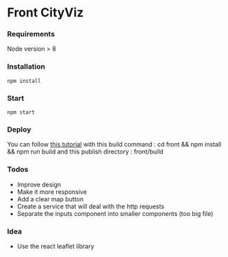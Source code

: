 # Front CityViz

### Requirements

Node version > 8

### Installation

```
npm install
```

### Start

```
npm start
```

### Deploy

You can follow [this tutorial](https://serverless.com/blog/how-built-static-serverless-website-netlify/) with this build command : cd front && npm install && npm run build and this publish directory : front/build

<!-- Or you can use the serverless.yml file, you need to write your Netlify and Github API tokens in the file, once it is done, if you have correctly configured the file.

You then need to install the serverless packages :

``` bash
npm install -g serverless
npm install -g serverless-components
```

You then need to load your AWS credentials, the easiest way is the following :

``` bash
export AWS_ACCESS_KEY_ID=<your-key-here>
export AWS_SECRET_ACCESS_KEY=<your-secret-key-here>
```

When running the following command, the serverless component will be deployed

``` bash
components deploy
``` -->

### Todos

* Improve design
* Make it more responsive
* Add a clear map button
* Create a service that will deal with the http requests
* Separate the inputs component into smaller components (too big file)

### Idea

* Use the react leaflet library
